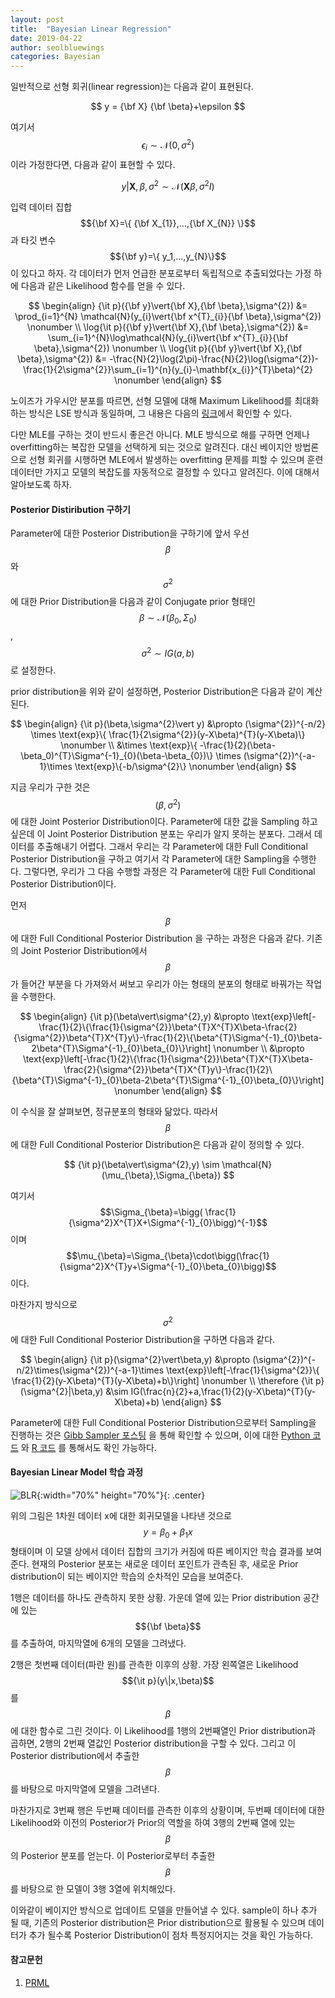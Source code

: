```yaml
---
layout: post
title:  "Bayesian Linear Regression"
date: 2019-04-22
author: seolbluewings
categories: Bayesian
---
```


일반적으로 선형 회귀(linear regression)는 다음과 같이 표현된다.

$$ y = {\bf X} {\bf \beta}+\epsilon $$

여기서 $$\epsilon_{i} \sim \mathcal{N}(0,\sigma^{2})$$ 이라 가정한다면, 다음과 같이 표현할 수 있다.

$$ y\vert \mathbf{X},\beta,\sigma^{2} \sim \mathcal{N}(\mathbf{X}\beta, \sigma^{2}I) $$

입력 데이터 집합 $${\bf X}=\{ {\bf X_{1}},...,{\bf X_{N}} \}$$ 과 타깃 변수 $${\bf y}=\{ y_1,...,y_{N}\}$$ 이 있다고 하자. 각 데이터가 먼저 언급한 분포로부터 독립적으로 추출되었다는 가정 하에 다음과 같은 Likelihood 함수를 얻을 수 있다.

$$
\begin{align}
{\it p}({\bf y}\vert{\bf X},{\bf \beta},\sigma^{2}) &= \prod_{i=1}^{N} \mathcal{N}(y_{i}\vert{\bf x^{T}_{i}}{\bf \beta},\sigma^{2}) \nonumber \\
\log{\it p}({\bf y}\vert{\bf X},{\bf \beta},\sigma^{2}) &= \sum_{i=1}^{N}\log\mathcal{N}(y_{i}\vert{\bf x^{T}_{i}}{\bf \beta},\sigma^{2}) \nonumber \\
\log{\it p}({\bf y}\vert{\bf X},{\bf \beta},\sigma^{2}) &= -\frac{N}{2}\log(2\pi)-\frac{N}{2}\log(\sigma^{2})-\frac{1}{2\sigma^{2}}\sum_{i=1}^{n}(y_{i}-\mathbf{x_{i}}^{T}\beta)^{2} \nonumber
\end{align}
$$

노이즈가 가우시안 분포를 따르면, 선형 모델에 대해 Maximum Likelihood를 최대화하는 방식은 LSE 방식과 동일하며, 그 내용은 다음의 [링크](https://seolbluewings.github.io/%EC%84%A0%ED%98%95%EB%AA%A8%EB%8D%B8/2019/04/13/Linear-Regression.html)에서 확인할 수 있다.

다만 MLE를 구하는 것이 반드시 좋은건 아니다. MLE 방식으로 해를 구하면 언제나 overfitting하는 복잡한 모델을 선택하게 되는 것으로 알려진다. 대신 베이지안 방법론으로 선형 회귀를 시행하면 MLE에서 발생하는 overfitting 문제를 피할 수 있으며 훈련 데이터만 가지고 모델의 복잡도를 자동적으로 결정할 수 있다고 알려진다. 이에 대해서 알아보도록 하자.

#### Posterior Distiribution 구하기

Parameter에 대한 Posterior Distribution을 구하기에 앞서 우선 $$\beta$$와 $$\sigma^{2}$$에 대한 Prior Distribution을 다음과 같이 Conjugate prior 형태인 $$\beta \sim \mathcal{N}(\beta_{0},\Sigma_{0})$$, $$\sigma^{2} \sim IG(a,b)$$ 로 설정한다.

prior distribution을 위와 같이 설정하면, Posterior Distribution은 다음과 같이 계산된다.

$$
\begin{align}
{\it p}(\beta,\sigma^{2}\vert y) &\propto (\sigma^{2})^{-n/2} \times \text{exp}\{ \frac{1}{2\sigma^{2}}(y-X\beta)^{T}(y-X\beta)\} \nonumber \\
&\times \text{exp}\{ -\frac{1}{2}(\beta-\beta_0)^{T}\Sigma^{-1}_{0}(\beta-\beta_{0})\} \times (\sigma^{2})^{-a-1}\times \text{exp}\{-b/\sigma^{2}\} \nonumber
\end{align}
$$

지금 우리가 구한 것은 $$(\beta,\sigma^{2})$$에 대한 Joint Posterior Distribution이다. Parameter에 대한 값을 Sampling 하고 싶은데 이 Joint Posterior Distribution 분포는 우리가 알지 못하는 분포다. 그래서 데이터를 추출해내기 어렵다. 그래서 우리는 각 Parameter에 대한 Full Conditional Posterior Distribution을 구하고 여기서 각 Parameter에 대한 Sampling을 수행한다. 그렇다면, 우리가 그 다음 수행할 과정은 각 Parameter에 대한 Full Conditional Posterior Distribution이다.

먼저 $$\beta$$에 대한 Full Conditional Posterior Distribution 을 구하는 과정은 다음과 같다. 기존의 Joint Posterior Distribution에서 $$\beta$$가 들어간 부분을 다 가져와서 써보고 우리가 아는 형태의 분포의 형태로 바꿔가는 작업을 수행한다.

$$
\begin{align}
{\it p}(\beta\vert\sigma^{2},y) &\propto \text{exp}\left[-\frac{1}{2}\{\frac{1}{\sigma^{2}}\beta^{T}X^{T}X\beta-\frac{2}{\sigma^{2}}\beta^{T}X^{T}y\}-\frac{1}{2}\{\beta^{T}\Sigma^{-1}_{0}\beta-2\beta^{T}\Sigma^{-1}_{0}\beta_{0}\}\right] \nonumber \\
&\propto \text{exp}\left[-\frac{1}{2}\{\frac{1}{\sigma^{2}}\beta^{T}X^{T}X\beta-\frac{2}{\sigma^{2}}\beta^{T}X^{T}y\}-\frac{1}{2}\{\beta^{T}\Sigma^{-1}_{0}\beta-2\beta^{T}\Sigma^{-1}_{0}\beta_{0}\}\right] \nonumber
\end{align}
$$

이 수식을 잘 살펴보면, 정규분포의 형태와 닮았다. 따라서 $$\beta$$에 대한 Full Conditional Posterior Distribution은 다음과 같이 정의할 수 있다.

$$
{\it p}(\beta\vert\sigma^{2},y) \sim \mathcal{N}(\mu_{\beta},\Sigma_{\beta})
$$

여기서 $$\Sigma_{\beta}=\bigg( \frac{1}{\sigma^2}X^{T}X+\Sigma^{-1}_{0}\bigg)^{-1}$$ 이며 $$\mu_{\beta}=\Sigma_{\beta}\cdot\bigg(\frac{1}{\sigma^2}X^{T}y+\Sigma^{-1}_{0}\beta_{0}\bigg)$$ 이다.

마찬가지 방식으로 $$\sigma^{2}$$에 대한 Full Conditional Posterior Distribution을 구하면 다음과 같다.

$$
\begin{align}
{\it p}(\sigma^{2}\vert\beta,y) &\propto (\sigma^{2})^{-n/2}\times(\sigma^{2})^{-a-1}\times \text{exp}\left[-\frac{1}{\sigma^{2}}\{ \frac{1}{2}(y-X\beta)^{T}(y-X\beta)+b\}\right] \nonumber \\
\therefore {\it p}(\sigma^{2}|\beta,y) &\sim IG(\frac{n}{2}+a,\frac{1}{2}(y-X\beta)^{T}(y-X\beta)+b)
\end{align}
$$

Parameter에 대한 Full Conditional Posterior Distribution으로부터 Sampling을 진행하는 것은 [Gibb Sampler 포스팅](https://seolbluewings.github.io/bayesian/2019/05/22/Gibbs-Sampler.html) 을 통해 확인할 수 있으며, 이에 대한 [Python 코드](https://github.com/seolbluewings/pythoncode/blob/master/5.Gibbs%20Sampler.ipynb) 와 [R 코드](https://github.com/seolbluewings/R_code/blob/master/Gibbs%20Sampler.ipynb) 를 통해서도 확인 가능하다.


#### Bayesian Linear Model 학습 과정

![BLR](https://github.com/seolbluewings/seolbluewings.github.io/blob/master/assets/Figure3.7.png?raw=true){:width="70%" height="70%"}{: .center}

위의 그림은 1차원 데이터 x에 대한 회귀모델을 나타낸 것으로 $$y=\beta_{0}+\beta_{1}x$$ 형태이며 이 모델 상에서 데이터 집합의 크기가 커짐에 따른 베이지안 학습 결과를 보여준다. 현재의 Posterior 분포는 새로운 데이터 포인트가 관측된 후, 새로운 Prior distribution이 되는 베이지안 학습의 순차적인 모습을 보여준다.

1행은 데이터를 하나도 관측하지 못한 상황. 가운데 열에 있는 Prior distribution 공간에 있는 $${\bf \beta}$$ 를 추출하여, 마지막열에 6개의 모델을 그려냈다.

2행은 첫번째 데이터(파란 원)를 관측한 이후의 상황. 가장 왼쪽열은 Likelihood $${\it p}(y\|x,\beta)$$ 를 $$\beta$$ 에 대한 함수로 그린 것이다. 이 Likelihood를 1행의 2번째열인 Prior distribution과 곱하면, 2행의 2번째 열값인 Posterior distribution을 구할 수 있다. 그리고 이 Posterior distribution에서 추출한 $$\beta$$를 바탕으로 마지막열에 모델을 그려낸다.

마찬가지로 3번째 행은 두번째 데이터를 관측한 이후의 상황이며, 두번째 데이터에 대한 Likelihood와 이전의 Posterior가 Prior의 역할을 하여 3행의 2번째 열에 있는 $$\beta$$의 Posterior 분포를 얻는다. 이 Posterior로부터 추출한 $$\beta$$를 바탕으로 한 모델이 3행 3열에 위치해있다.

이와같이 베이지안 방식으로 업데이트 모델을 만들어낼 수 있다. sample이 하나 추가 될 때, 기존의 Posterior distribution은 Prior distribution으로 활용될 수 있으며 데이터가 추가 될수록 Posterior Distribution이 점차 특정지어지는 것을 확인 가능하다.

#### 참고문헌

1. [PRML](http://users.isr.ist.utl.pt/~wurmd/Livros/school/Bishop%20-%20Pattern%20Recognition%20And%20Machine%20Learning%20-%20Springer%20%202006.pdf)






